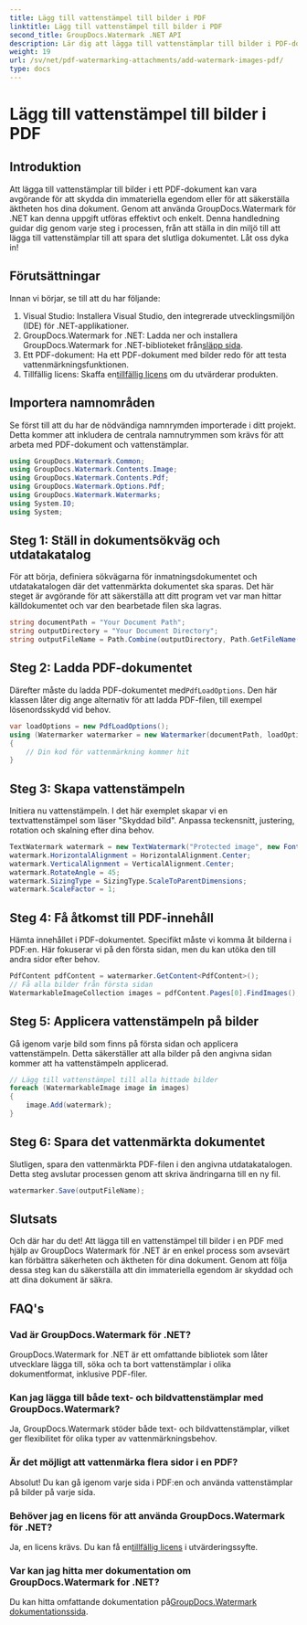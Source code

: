 ```yaml
---
title: Lägg till vattenstämpel till bilder i PDF
linktitle: Lägg till vattenstämpel till bilder i PDF
second_title: GroupDocs.Watermark .NET API
description: Lär dig att lägga till vattenstämplar till bilder i PDF-dokument med hjälp av GroupDocs.Watermark for .NET med vår detaljerade, steg-för-steg handledning. Säkra dina PDF-filer enkelt.
weight: 19
url: /sv/net/pdf-watermarking-attachments/add-watermark-images-pdf/
type: docs
---
```

# Lägg till vattenstämpel till bilder i PDF

## Introduktion
Att lägga till vattenstämplar till bilder i ett PDF-dokument kan vara avgörande för att skydda din immateriella egendom eller för att säkerställa äktheten hos dina dokument. Genom att använda GroupDocs.Watermark för .NET kan denna uppgift utföras effektivt och enkelt. Denna handledning guidar dig genom varje steg i processen, från att ställa in din miljö till att lägga till vattenstämplar till att spara det slutliga dokumentet. Låt oss dyka in!
## Förutsättningar
Innan vi börjar, se till att du har följande:
1. Visual Studio: Installera Visual Studio, den integrerade utvecklingsmiljön (IDE) för .NET-applikationer.
2.  GroupDocs.Watermark for .NET: Ladda ner och installera GroupDocs.Watermark for .NET-biblioteket från[släpp sida](https://releases.groupdocs.com/Watermark/net/).
3. Ett PDF-dokument: Ha ett PDF-dokument med bilder redo för att testa vattenmärkningsfunktionen.
4.  Tillfällig licens: Skaffa en[tillfällig licens](https://purchase.groupdocs.com/temporary-license/) om du utvärderar produkten.
## Importera namnområden
Se först till att du har de nödvändiga namnrymden importerade i ditt projekt. Detta kommer att inkludera de centrala namnutrymmen som krävs för att arbeta med PDF-dokument och vattenstämplar.
```csharp
using GroupDocs.Watermark.Common;
using GroupDocs.Watermark.Contents.Image;
using GroupDocs.Watermark.Contents.Pdf;
using GroupDocs.Watermark.Options.Pdf;
using GroupDocs.Watermark.Watermarks;
using System.IO;
using System;
```
## Steg 1: Ställ in dokumentsökväg och utdatakatalog
För att börja, definiera sökvägarna för inmatningsdokumentet och utdatakatalogen där det vattenmärkta dokumentet ska sparas. Det här steget är avgörande för att säkerställa att ditt program vet var man hittar källdokumentet och var den bearbetade filen ska lagras.
```csharp
string documentPath = "Your Document Path";
string outputDirectory = "Your Document Directory";
string outputFileName = Path.Combine(outputDirectory, Path.GetFileName(documentPath));
```
## Steg 2: Ladda PDF-dokumentet
 Därefter måste du ladda PDF-dokumentet med`PdfLoadOptions`. Den här klassen låter dig ange alternativ för att ladda PDF-filen, till exempel lösenordsskydd vid behov.
```csharp
var loadOptions = new PdfLoadOptions();
using (Watermarker watermarker = new Watermarker(documentPath, loadOptions))
{
    // Din kod för vattenmärkning kommer hit
}
```
## Steg 3: Skapa vattenstämpeln
Initiera nu vattenstämpeln. I det här exemplet skapar vi en textvattenstämpel som läser "Skyddad bild". Anpassa teckensnitt, justering, rotation och skalning efter dina behov.
```csharp
TextWatermark watermark = new TextWatermark("Protected image", new Font("Arial", 8));
watermark.HorizontalAlignment = HorizontalAlignment.Center;
watermark.VerticalAlignment = VerticalAlignment.Center;
watermark.RotateAngle = 45;
watermark.SizingType = SizingType.ScaleToParentDimensions;
watermark.ScaleFactor = 1;
```
## Steg 4: Få åtkomst till PDF-innehåll
Hämta innehållet i PDF-dokumentet. Specifikt måste vi komma åt bilderna i PDF:en. Här fokuserar vi på den första sidan, men du kan utöka den till andra sidor efter behov.
```csharp
PdfContent pdfContent = watermarker.GetContent<PdfContent>();
// Få alla bilder från första sidan
WatermarkableImageCollection images = pdfContent.Pages[0].FindImages();
```
## Steg 5: Applicera vattenstämpeln på bilder
Gå igenom varje bild som finns på första sidan och applicera vattenstämpeln. Detta säkerställer att alla bilder på den angivna sidan kommer att ha vattenstämpeln applicerad.
```csharp
// Lägg till vattenstämpel till alla hittade bilder
foreach (WatermarkableImage image in images)
{
    image.Add(watermark);
}
```
## Steg 6: Spara det vattenmärkta dokumentet
Slutligen, spara den vattenmärkta PDF-filen i den angivna utdatakatalogen. Detta steg avslutar processen genom att skriva ändringarna till en ny fil.
```csharp
watermarker.Save(outputFileName);
```
## Slutsats
Och där har du det! Att lägga till en vattenstämpel till bilder i en PDF med hjälp av GroupDocs Watermark för .NET är en enkel process som avsevärt kan förbättra säkerheten och äktheten för dina dokument. Genom att följa dessa steg kan du säkerställa att din immateriella egendom är skyddad och att dina dokument är säkra.
## FAQ's
### Vad är GroupDocs.Watermark för .NET?
GroupDocs.Watermark for .NET är ett omfattande bibliotek som låter utvecklare lägga till, söka och ta bort vattenstämplar i olika dokumentformat, inklusive PDF-filer.
### Kan jag lägga till både text- och bildvattenstämplar med GroupDocs.Watermark?
Ja, GroupDocs.Watermark stöder både text- och bildvattenstämplar, vilket ger flexibilitet för olika typer av vattenmärkningsbehov.
### Är det möjligt att vattenmärka flera sidor i en PDF?
Absolut! Du kan gå igenom varje sida i PDF:en och använda vattenstämplar på bilder på varje sida.
### Behöver jag en licens för att använda GroupDocs.Watermark för .NET?
 Ja, en licens krävs. Du kan få en[tillfällig licens](https://purchase.groupdocs.com/temporary-license/) i utvärderingssyfte.
### Var kan jag hitta mer dokumentation om GroupDocs.Watermark for .NET?
 Du kan hitta omfattande dokumentation på[GroupDocs.Watermark dokumentationssida](https://tutorials.groupdocs.com/Watermark/net/).